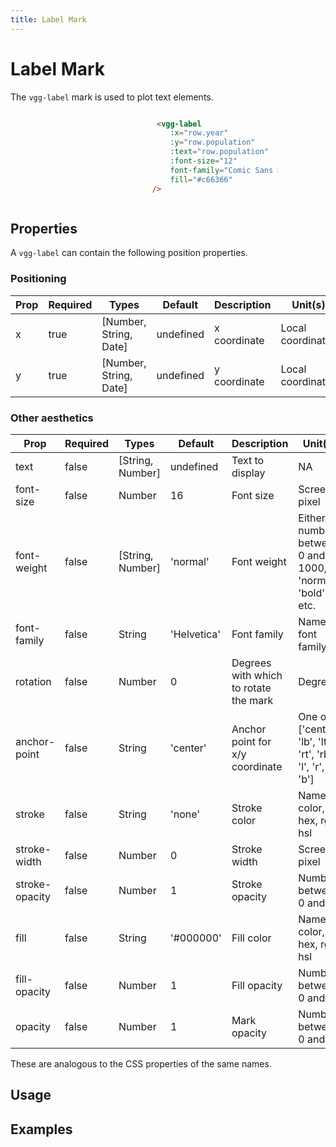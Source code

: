 ```yaml
---
title: Label Mark
---
```

# Label Mark
The `vgg-label` mark is used to plot text elements.

<div style="display: flex;
	justify-content: space-around;
	align-items: center"
>

<div>

<MarkLabelSimple />

</div>

<div style='width: 40%; height: 100%;'>

```html
 <vgg-label
    :x="row.year"
    :y="row.population"
    :text="row.population"
    :font-size="12"
    font-family="Comic Sans MS"
    fill="#c66366"
/>
```

</div>

</div>

## Properties
A `vgg-label` can contain the following position properties.

### Positioning
| Prop | Required | Types                  | Default   | Description          | Unit(s)           |
| ---- | -------- | ---------------------- | --------- | -------------------- | ----------------- |
| x   | true  | [Number, String, Date] | undefined | x coordinate    | Local coordinates |
| y   | true  | [Number, String, Date] | undefined | y coordinate   | Local coordinates |

### Other aesthetics
| Prop | Required | Types                  | Default   | Description          | Unit(s)           |
| ---- | -------- | ---------------------- | --------- | -------------------- | ----------------- |
| text  | false  | [String, Number] | undefined | Text to display    | NA |
| font-size  | false  | Number | 16 | Font size    | Screen pixel |
| font-weight  | false  | [String, Number] | 'normal' | Font weight    | Either a number between 0 and 1000, or 'normal', 'bold', etc. |
| font-family  | false  | String | 'Helvetica' | Font family    | Name of font family |
| rotation  | false  | Number | 0 | Degrees with which to rotate the mark    | Degrees |
| anchor-point  | false  | String | 'center' | Anchor point for x/y coordinate    | One of ['center', 'lb', 'lt', 'rt', 'rb', 'l', 'r', 't', 'b'] |
| stroke         | false    | String | 'none'    | Stroke color   | Named color, hex, rgb, hsl |
| stroke-width   | false    | Number | 0         | Stroke width   | Screen pixel               |
| stroke-opacity | false    | Number | 1         | Stroke opacity | Number between 0 and 1     |
| fill           | false    | String | '#000000' | Fill color     | Named color, hex, rgb, hsl |
| fill-opacity   | false    | Number | 1         | Fill opacity   | Number between 0 and 1     |
| opacity        | false    | Number | 1         | Mark opacity   | Number between 0 and 1     |

These are analogous to the CSS properties of the same names.

## Usage

## Examples